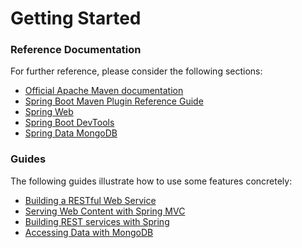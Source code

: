 # Getting Started

### Reference Documentation
For further reference, please consider the following sections:

* [Official Apache Maven documentation](https://maven.apache.org/guides/index.html)
* [Spring Boot Maven Plugin Reference Guide](https://docs.spring.io/spring-boot/docs/2.2.1.RELEASE/maven-plugin/)
* [Spring Web](https://docs.spring.io/spring-boot/docs/2.2.1.RELEASE/reference/htmlsingle/#boot-features-developing-web-applications)
* [Spring Boot DevTools](https://docs.spring.io/spring-boot/docs/2.2.1.RELEASE/reference/htmlsingle/#using-boot-devtools)
* [Spring Data MongoDB](https://docs.spring.io/spring-boot/docs/2.2.1.RELEASE/reference/htmlsingle/#boot-features-mongodb)

### Guides
The following guides illustrate how to use some features concretely:

* [Building a RESTful Web Service](https://spring.io/guides/gs/rest-service/)
* [Serving Web Content with Spring MVC](https://spring.io/guides/gs/serving-web-content/)
* [Building REST services with Spring](https://spring.io/guides/tutorials/bookmarks/)
* [Accessing Data with MongoDB](https://spring.io/guides/gs/accessing-data-mongodb/)

